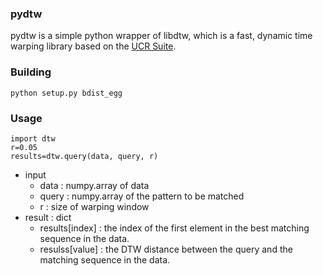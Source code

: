 ### pydtw
pydtw is a simple python wrapper of libdtw, which is a fast, dynamic time warping library based on the [UCR Suite](http://www.cs.ucr.edu/~eamonn/UCRsuite.html). 


### Building

    python setup.py bdist_egg

### Usage

    import dtw
    r=0.05
    results=dtw.query(data, query, r)

* input
  * data  : numpy.array of data
  * query : numpy.array of the pattern to be matched
  * r     : size of warping window
* result : dict
  * results[index] : the index of the first element in the best matching sequence in the data. 
  * resulss[value] : the DTW distance between the query and the matching sequence in the data.

